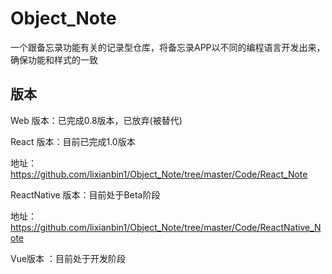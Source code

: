 # Object_Note

一个跟备忘录功能有关的记录型仓库，将备忘录APP以不同的编程语言开发出来，确保功能和样式的一致

## 版本

Web 版本：已完成0.8版本，已放弃(被替代)

React 版本：目前已完成1.0版本

  地址：https://github.com/lixianbin1/Object_Note/tree/master/Code/React_Note

ReactNative 版本：目前处于Beta阶段

  地址：https://github.com/lixianbin1/Object_Note/tree/master/Code/ReactNative_Note

Vue版本 ：目前处于开发阶段

